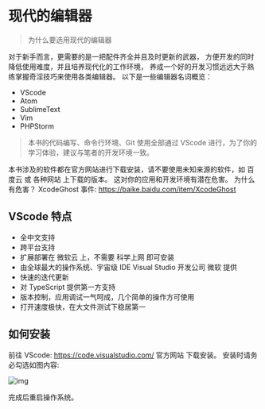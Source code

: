 # 现代的编辑器

> 为什么要选用现代的编辑器

对于新手而言，更需要的是一把配件齐全并且及时更新的武器， 方便开发的同时降低使用难度，并且培养现代化的工作环境， 养成一个好的开发习惯远远大于熟练掌握奇淫技巧来使用各类编辑器。 
以下是一些编辑器名词概览：

* VScode
* Atom
* SublimeText
* Vim
* PHPStorm

> 本书的代码编写、命令行环境、Git 使用全部通过 VScode 进行，为了你的学习体验，建议与笔者的开发环境一致。

本书涉及的软件都在官方网站进行下载安装，请不要使用未知来源的软件，如 百度云 或 各种网站 上下载的版本。 
这对你的应用和开发环境有潜在危害。 
为什么有危害？ XcodeGhost 事件: https://baike.baidu.com/item/XcodeGhost

## VScode 特点

* 全中文支持
* 跨平台支持
* 扩展部署在 微软云 上，不需要 科学上网 即可安装
* 由全球最大的操作系统、宇宙级 IDE Visual Studio 开发公司 微软 提供
* 快速的迭代更新
* 对 TypeScript 提供第一方支持
* 版本控制，应用调试一气呵成，几个简单的操作方可使用
* 打开速度极快，在大文件测试下稳居第一

## 如何安装

前往 VScode: https://code.visualstudio.com/ 官方网站 下载安装。 
安装时请务必勾选如图内容:

![img](https://box.kancloud.cn/6b6c5265735e2c264d0308d293005818_503x389.png)

完成后重启操作系统。